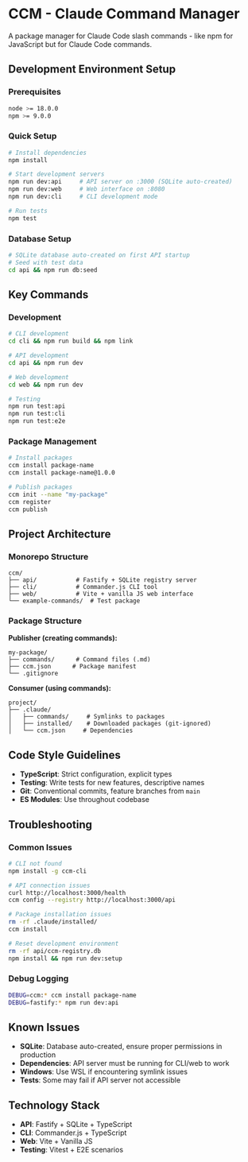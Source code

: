 # CCM - Claude Command Manager

A package manager for Claude Code slash commands - like npm for JavaScript but for Claude Code commands.

## Development Environment Setup

### Prerequisites
```bash
node >= 18.0.0
npm >= 9.0.0
```

### Quick Setup
```bash
# Install dependencies
npm install

# Start development servers
npm run dev:api     # API server on :3000 (SQLite auto-created)
npm run dev:web     # Web interface on :8080
npm run dev:cli     # CLI development mode

# Run tests
npm test
```

### Database Setup
```bash
# SQLite database auto-created on first API startup
# Seed with test data
cd api && npm run db:seed
```

## Key Commands

### Development
```bash
# CLI development
cd cli && npm run build && npm link

# API development
cd api && npm run dev

# Web development  
cd web && npm run dev

# Testing
npm run test:api
npm run test:cli
npm run test:e2e
```

### Package Management
```bash
# Install packages
ccm install package-name
ccm install package-name@1.0.0

# Publish packages
ccm init --name "my-package"
ccm register
ccm publish
```

## Project Architecture

### Monorepo Structure
```
ccm/
├── api/           # Fastify + SQLite registry server
├── cli/           # Commander.js CLI tool
├── web/           # Vite + vanilla JS web interface
└── example-commands/  # Test package
```

### Package Structure
**Publisher (creating commands):**
```
my-package/
├── commands/      # Command files (.md)
├── ccm.json      # Package manifest
└── .gitignore
```

**Consumer (using commands):**
```
project/
├── .claude/
│   ├── commands/     # Symlinks to packages
│   ├── installed/    # Downloaded packages (git-ignored)
│   └── ccm.json     # Dependencies
```

## Code Style Guidelines

- **TypeScript**: Strict configuration, explicit types
- **Testing**: Write tests for new features, descriptive names
- **Git**: Conventional commits, feature branches from `main`
- **ES Modules**: Use throughout codebase

## Troubleshooting

### Common Issues
```bash
# CLI not found
npm install -g ccm-cli

# API connection issues
curl http://localhost:3000/health
ccm config --registry http://localhost:3000/api

# Package installation issues
rm -rf .claude/installed/
ccm install

# Reset development environment
rm -rf api/ccm-registry.db
npm install && npm run dev:setup
```

### Debug Logging
```bash
DEBUG=ccm:* ccm install package-name
DEBUG=fastify:* npm run dev:api
```

## Known Issues

- **SQLite**: Database auto-created, ensure proper permissions in production
- **Dependencies**: API server must be running for CLI/web to work
- **Windows**: Use WSL if encountering symlink issues
- **Tests**: Some may fail if API server not accessible

## Technology Stack

- **API**: Fastify + SQLite + TypeScript
- **CLI**: Commander.js + TypeScript  
- **Web**: Vite + Vanilla JS
- **Testing**: Vitest + E2E scenarios